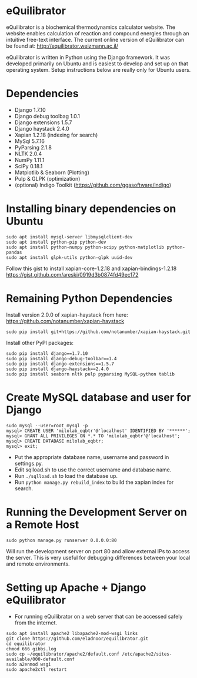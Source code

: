 eQuilibrator
============

eQuilibrator is a biochemical thermodynamics calculator website. The website enables calculation 
of reaction and compound energies through an intuitive free-text interface. The current online
version of eQuilibrator can be found at:
http://equilibrator.weizmann.ac.il/

eQuilibrator is written in Python using the Django framework. It was developed primarily on Ubuntu
and is easiest to develop and set up on that operating system. Setup instructions below are really
only for Ubuntu users.

# Dependencies
- Django 1.7.10
- Django debug toolbag 1.0.1
- Django extensions 1.5.7
- Django haystack 2.4.0
- Xapian 1.2.18 (indexing for search)
- MySql 5.7.16
- PyParsing 2.1.8
- NLTK 2.0.4
- NumPy 1.11.1
- SciPy 0.18.1
- Matplotlib & Seaborn (Plotting)
- Pulp & GLPK (optimization)
- (optional) Indigo Toolkit (https://github.com/ggasoftware/indigo)

# Installing binary dependencies on Ubuntu
```
sudo apt install mysql-server libmysqlclient-dev
sudo apt install python-pip python-dev
sudo apt install python-numpy python-scipy python-matplotlib python-pandas
sudo apt install glpk-utils python-glpk uuid-dev
```

Follow this gist to install xapian-core-1.2.18 and xapian-bindings-1.2.18 
https://gist.github.com/areski/0919d3b0874fd49ec172

# Remaining Python Dependencies 
Install version 2.0.0 of xapian-haystack from here: 
https://github.com/notanumber/xapian-haystack
```
sudo pip install git+https://github.com/notanumber/xapian-haystack.git
```

Install other PyPI packages:
```
sudo pip install django==1.7.10
sudo pip install django-debug-toolbar==1.4
sudo pip install django-extensions==1.5.7
sudo pip install django-haystack==2.4.0
sudo pip install seaborn nltk pulp pyparsing MySQL-python tablib
```

# Create MySQL database and user for Django
```
sudo mysql --user=root mysql -p
mysql> CREATE USER 'milolab_eqbtr'@'localhost' IDENTIFIED BY '******';
mysql> GRANT ALL PRIVILEGES ON *.* TO 'milolab_eqbtr'@'localhost';
mysql> CREATE DATABASE milolab_eqbtr;
mysql> exit;
```

* Put the appropriate database name, username and password in settings.py.
* Edit sqlload.sh to use the correct username and database name. 
* Run `./sqlload.sh` to load the database up. 
* Run `python manage.py rebuild_index` to build the xapian index for search.

# Running the Development Server on a Remote Host

```
sudo python manage.py runserver 0.0.0.0:80
```

Will run the development server on port 80 and allow external IPs to access the server. This is very
useful for debugging differences between your local and remote environments.

# Setting up Apache + Django eQuilibrator

* For running eQuilibrator on a web server that can be accessed safely from the internet.
```
sudo apt install apache2 libapache2-mod-wsgi links
git clone https://github.com/eladnoor/equilibrator.git
cd equilibrator
chmod 666 gibbs.log
sudo cp ~/equilibrator/apache2/default.conf /etc/apache2/sites-available/000-default.conf
sudo a2enmod wsgi
sudo apache2ctl restart
```

